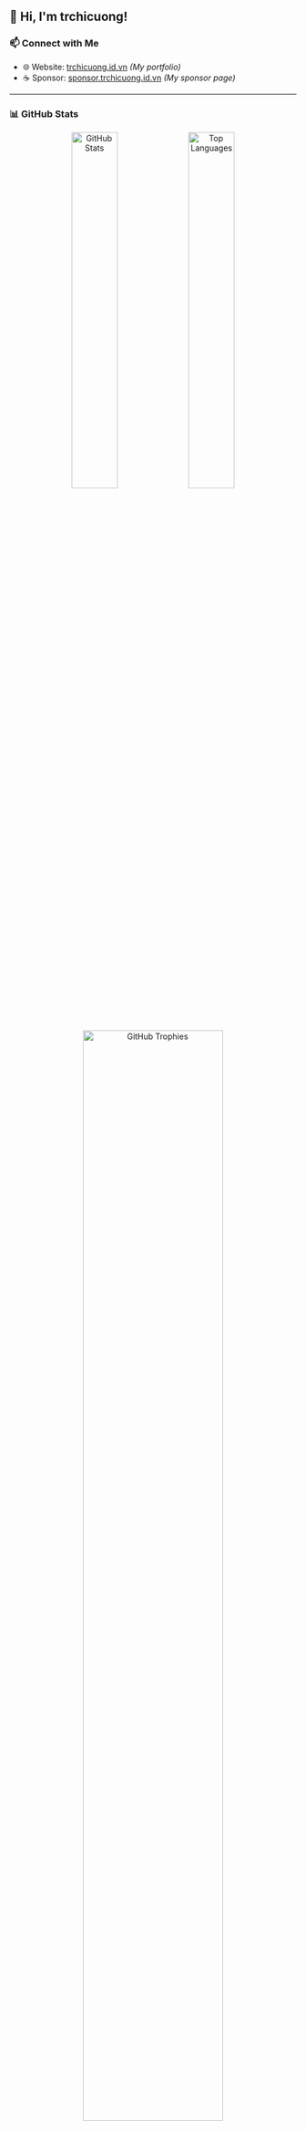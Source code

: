 ## 👋 Hi, I'm trchicuong!

### 📫 Connect with Me

- 🌐 Website: [trchicuong.id.vn](https://trchicuong.id.vn/) _(My portfolio)_
- ☕ Sponsor: [sponsor.trchicuong.id.vn](https://trchicuong.id.vn/) _(My sponsor page)_

---

### 📊 GitHub Stats

<p align="center">
  <img width="40%" src="https://github-readme-stats.vercel.app/api?username=trchicuong&show_icons=true&theme=dark&hide_border=true&bg_color=151515&title_color=00d9ff&icon_color=00d9ff&text_color=ffffff" alt="GitHub Stats" />
  <img width="40%" src="https://github-readme-stats.vercel.app/api/top-langs/?username=trchicuong&layout=compact&theme=dark&hide_border=true&bg_color=151515&title_color=00d9ff&text_color=ffffff&langs_count=8" alt="Top Languages" />
</p>

<p align="center">
  <img width="70%" src="https://github-profile-trophy.vercel.app/?username=trchicuong&theme=onestar&no-frame=true&no-bg=true&row=1&column=7" alt="GitHub Trophies" />
</p>

<p align="center">
  <img width="80%" src="https://github-readme-activity-graph.vercel.app/graph?username=trchicuong&theme=github-compact&hide_border=true&bg_color=151515&color=00d9ff&line=00d9ff&point=ffffff" alt="Contribution Graph" />
</p>

---

_Thank you for visiting my page! Feel free to give me any feedback on my mistakes! 🍀_

![Profile Views](https://komarev.com/ghpvc/?username=trchicuong&color=blue&abbreviated=true)
